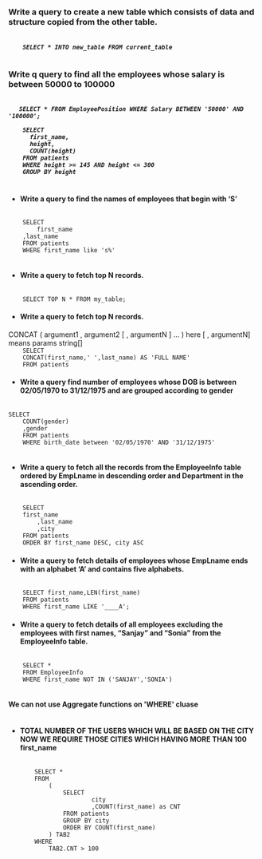 <h3>Write a query to create a new table which consists of data and structure copied from the other table.</h3>
<h5>
  <code>
    SELECT * INTO new_table FROM current_table
  </code>
</h5>


<h3>Write q query to find all the employees whose salary is between 50000 to 100000</h3>
<h5>
  <code>
   SELECT * FROM EmployeePosition WHERE Salary BETWEEN '50000' AND '100000';
  </code>

  <code>
    SELECT
      first_name,
      height,
      COUNT(height)
    FROM patients
    WHERE height >= 145 AND height <= 300
    GROUP BY height
  </code>
</h5>

<ul><li><h4>Write a query to find the names of employees that begin with ‘S’</h4> </li></ul>

  <code>
    SELECT 
    	first_name
	,last_name
    FROM patients
    WHERE first_name like 's%'
  </code>


<ul><li><h4>Write a query to fetch top N records.</h4> </li></ul>
<code>
	SELECT TOP N * FROM my_table;
</code>


<ul><li><h4> Write a query to fetch top N records.   </h4> </li></ul>
CONCAT ( argument1 , argument2 [ , argumentN ] ... ) here [ , argumentN] means params string[]
<code>
	SELECT 
	CONCAT(first_name,' ',last_name) AS 'FULL NAME'
	FROM patients
</code>



<ul><li><h4>   Write a query find number of employees whose DOB is between 02/05/1970 to 31/12/1975 and are grouped according to gender    </h4></li></ul>
<code>
SELECT
	COUNT(gender)
 	,gender
  	FROM patients
   	WHERE birth_date between '02/05/1970' AND '31/12/1975'
	
</code>





<ul><li><h4>     Write a query to fetch all the records from the EmployeeInfo table ordered by EmpLname in descending order and Department in the ascending order.           </h4></li></ul>
<code>
	SELECT 
	first_name
    	,last_name
    	,city
	FROM patients
	ORDER BY first_name DESC, city ASC 
</code>



<ul> <li> <h4>   Write a query to fetch details of employees whose EmpLname ends with an alphabet ‘A’ and contains five alphabets.    </h4> </li> </ul>
<code>
	SELECT first_name,LEN(first_name) 
	FROM patients 
	WHERE first_name LIKE '____A';
</code>





<ul><li><h4>  Write a query to fetch details of all employees excluding the employees with first names, “Sanjay” and “Sonia” from the EmployeeInfo table.  </h4></li></ul>
<code>
	SELECT *
	FROM EmployeeInfo
	WHERE first_name NOT IN ('SANJAY','SONIA')
</code>


</br>
</br>
<b>We can not use Aggregate functions on 'WHERE' cluase</b>
</br>
</br>


<ul> <li> <h4>TOTAL NUMBER OF THE USERS WHICH WILL BE BASED ON THE CITY
NOW WE REQUIRE THOSE CITIES WHICH HAVING MORE THAN 100 first_name</h4> 

<code>
	SELECT *
	FROM 
		(
			SELECT 
    				city
    				,COUNT(first_name) as CNT
			FROM patients 
			GROUP BY city
			ORDER BY COUNT(first_name)
  		) TAB2
  	WHERE
  		TAB2.CNT > 100
</code>

</li> 

</ul>




























  
